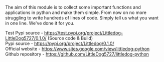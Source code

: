 The aim of  this module is to collect some important functions and applications in python and make them simple. From now on no more struggling to write hundreds of lines of code. Simply tell us what you want in one line. We've done it for you.

Test Pypi source - https://test.pypi.org/project/Littledog-LittleDog5727/0.1.0/ (Source code & Build)<br>
Pypi source - https://pypi.org/project/Littledog/0.1.0/<br>
Official website - https://www.sites.google.com/view/littledog-python<br>
Github repository - https://github.com/LittleDog5727/littledog-python